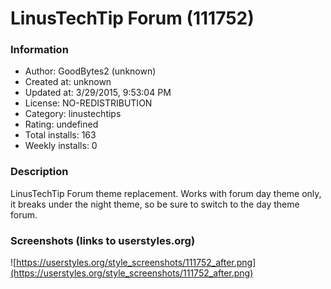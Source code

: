 # LinusTechTip Forum (111752)

### Information
- Author: GoodBytes2 (unknown)
- Created at: unknown
- Updated at: 3/29/2015, 9:53:04 PM
- License: NO-REDISTRIBUTION
- Category: linustechtips
- Rating: undefined
- Total installs: 163
- Weekly installs: 0


### Description
LinusTechTip Forum theme replacement.
Works with forum day theme only, it breaks under the night theme, so be sure to switch to the day theme forum.


### Screenshots (links to userstyles.org)
![https://userstyles.org/style_screenshots/111752_after.png](https://userstyles.org/style_screenshots/111752_after.png)


